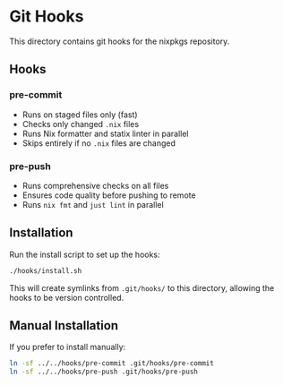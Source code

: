 # Git Hooks

This directory contains git hooks for the nixpkgs repository.

## Hooks

### pre-commit
- Runs on staged files only (fast)
- Checks only changed `.nix` files
- Runs Nix formatter and statix linter in parallel
- Skips entirely if no `.nix` files are changed

### pre-push
- Runs comprehensive checks on all files
- Ensures code quality before pushing to remote
- Runs `nix fmt` and `just lint` in parallel

## Installation

Run the install script to set up the hooks:

```bash
./hooks/install.sh
```

This will create symlinks from `.git/hooks/` to this directory, allowing the hooks to be version controlled.

## Manual Installation

If you prefer to install manually:

```bash
ln -sf ../../hooks/pre-commit .git/hooks/pre-commit
ln -sf ../../hooks/pre-push .git/hooks/pre-push
```